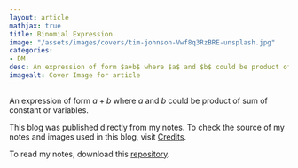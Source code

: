 ```yaml
---
layout: article
mathjax: true
title: Binomial Expression
image: "/assets/images/covers/tim-johnson-Vwf8q3RzBRE-unsplash.jpg"
categories:
- DM
desc: An expression of form $a+b$ where $a$ and $b$ could be product of sum of constant or variables. 
imagealt: Cover Image for article
---
```


An expression of form $a+b$ where $a$ and $b$ could be product of sum of constant or variables.

























































































































































































































































































































































































































This blog was published directly from my notes.
To check the source of my notes and images used in this blog, visit <a href="/credits.html" target="_blank">Credits</a>.

To read my notes, download this <a href="https://github.com/bovem/CS" target="blank">repository</a>.